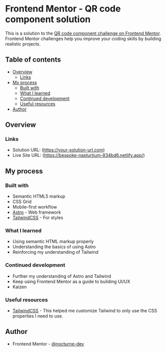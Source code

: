 # Frontend Mentor - QR code component solution

This is a solution to the [QR code component challenge on Frontend Mentor](https://www.frontendmentor.io/challenges/qr-code-component-iux_sIO_H). Frontend Mentor challenges help you improve your coding skills by building realistic projects. 

## Table of contents

- [Overview](#overview)
  - [Links](#links)
- [My process](#my-process)
  - [Built with](#built-with)
  - [What I learned](#what-i-learned)
  - [Continued development](#continued-development)
  - [Useful resources](#useful-resources)
- [Author](#author)

## Overview

### Links

- Solution URL: (https://your-solution-url.com)
- Live Site URL: (https://bespoke-nasturtium-834bd6.netlify.app/)

## My process

### Built with

- Semantic HTML5 markup
- CSS Grid
- Mobile-first workflow
- [Astro](https://astro.build/) - Web framework
- [TailwindCSS](https://tailwindcss.com/) - For styles

### What I learned

- Using semantic HTML markup properly
- Understanding the basics of using Astro
- Reinforcing my understanding of Tailwind

### Continued development

- Further my understanding of Astro and Tailwind
- Keep using Frontend Mentor as a guide to building UI/UX
- Kaizen


### Useful resources

- [TailwindCSS](https://tailwindcss.com/docs/theme#customizing-the-default-theme) - This helped me customize Tailwind to only use the CSS properties I need to use.

## Author

- Frontend Mentor - [@nocturne-dev](https://www.frontendmentor.io/profile/nocturne-dev)
